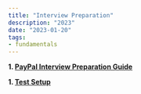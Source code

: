```yaml
---
title: "Interview Preparation"
description: "2023"
date: "2023-01-20"
tags:
- fundamentals
---
```


**1. [PayPal Interview Preparation Guide](https://medium.com/paypal-tech/how-to-prepare-for-an-engineering-interview-at-paypal-india-288dd90e4804)**

**1. [Test Setup](https://medium.com/paypal-tech/how-to-prepare-for-an-engineering-interview-at-paypal-india-288dd90e4804)**

